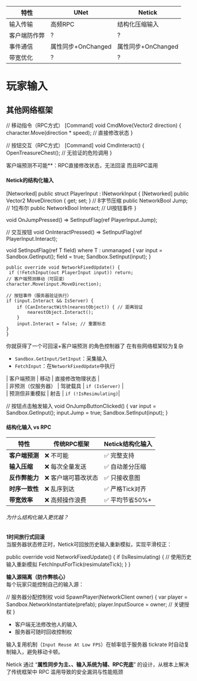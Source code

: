 | 特性     | UNet           | Netick         |
| ------ | -------------- | -------------- |
| 输入传输   | 高频RPC          | 结构化压缩输入        |
| 客户端防作弊 | ?              | ?              |
| 事件通信   | 属性同步+OnChanged | 属性同步+OnChanged |
| 带宽优化   | ?              | ?              |

#### 

# 玩家输入

## 其他网络框架

// 移动指令（RPC方式）
[Command]
void CmdMove(Vector2 direction) {
    character.Move(direction * speed); // 直接修改状态
}

// 按钮交互（RPC方式）
[Command]
void CmdInteract() {
    OpenTreasureChest(); // 无验证的危险调用
}

客户端预测不可能**​：RPC直接修改状态，无法回滚 而且RPC滥用

#### Netick的结构化输入

[Networked]
public struct PlayerInput : INetworkInput {
    [Networked] public Vector2 MoveDirection { get; set; }  // 8字节压缩
    public NetworkBool Jump;      // 1位布尔
    public NetworkBool Interact;  // UI按钮事件
}

void OnJumpPressed() => SetInputFlag(ref PlayerInput.Jump);

// 交互按钮
void OnInteractPressed() => SetInputFlag(ref PlayerInput.Interact);

void SetInputFlag<T>(ref T field) where T : unmanaged {
    var input = Sandbox.GetInput<PlayerInput>();
    field = true;
    Sandbox.SetInput(input); 
}

    public override void NetworkFixedUpdate() {
     if (!FetchInput(out PlayerInput input)) return;
    // 客户端预测移动（可回滚）
    character.Move(input.MoveDirection);
    
    // 按钮事件（服务器验证执行）
    if (input.Interact && IsServer) {
        if (CanInteractWith(nearestObject)) { // 距离验证
            nearestObject.Interact();
        }
        input.Interact = false; // 重置标志
    }
    }

你就获得了一个可回滚+客户端预测 的角色控制器了 在有些网络框架较为复杂

- `Sandbox.GetInput/SetInput`：采集输入
- `FetchInput`：在`NetworkFixedUpdate`中执行

| 客户端预测 | 移动 | 直接修改物理状态 |  
| 非预测（仅服务器） | 驾驶载具 | `if (IsServer)` |  
| 预测但非重模拟 | 射击 | `if (!IsResimulating)`|

// 按钮点击触发输入
void OnJumpButtonClicked() {
    var input = Sandbox.GetInput<PlayerInput>();
    input.Jump = true;
    Sandbox.SetInput(input);
}

#### 结构化输入 vs RPC

| 特性          | 传统RPC框架    | Netick结构化输入 |
| ----------- | ---------- | ----------- |
| ​**客户端预测**​ | ❌ 不可能      | ✅ 完整支持      |
| ​**输入压缩**​  | ❌ 每次全量发送   | ✅ 自动差分压缩    |
| ​**反作弊能力**​ | ❌ 客户端可篡改状态 | ✅ 只接收意图     |
| ​**时序一致性**​ | ❌ 乱序到达     | ✅ 严格Tick对齐  |
| ​**带宽效率**​  | ❌ 高频操作浪费   | ✅ 平均节省50%+  |

###### 为什么结构化输入更优越？

​**1时间旅行式回滚**​  
当服务器状态修正时，Netick可回放历史输入重新模拟，实现平滑校正：

public override void NetworkFixedUpdate() {
    if (IsResimulating) {
        // 使用历史输入重新模拟
        FetchInputForTick(resimulateTick); 
    }
}

​**输入源隔离（防作弊核心）​**​  
每个玩家只能控制自己的输入源：

// 服务器分配控制权
void SpawnPlayer(NetworkClient owner) {
    var player = Sandbox.NetworkInstantiate(prefab);
    player.InputSource = owner; // 关键授权
}

- 客户端无法修改他人的输入
- 服务器可随时回收控制权

输入复用机制（`Input Reuse At Low FPS`）在帧率低于服务器 tickrate 时自动复制输入，避免移动卡顿。

Netick 通过 “**属性同步为主、、输入系统为辅、RPC兜底**” 的设计，从根本上解决了传统框架中 RPC 滥用导致的安全漏洞与性能瓶颈
